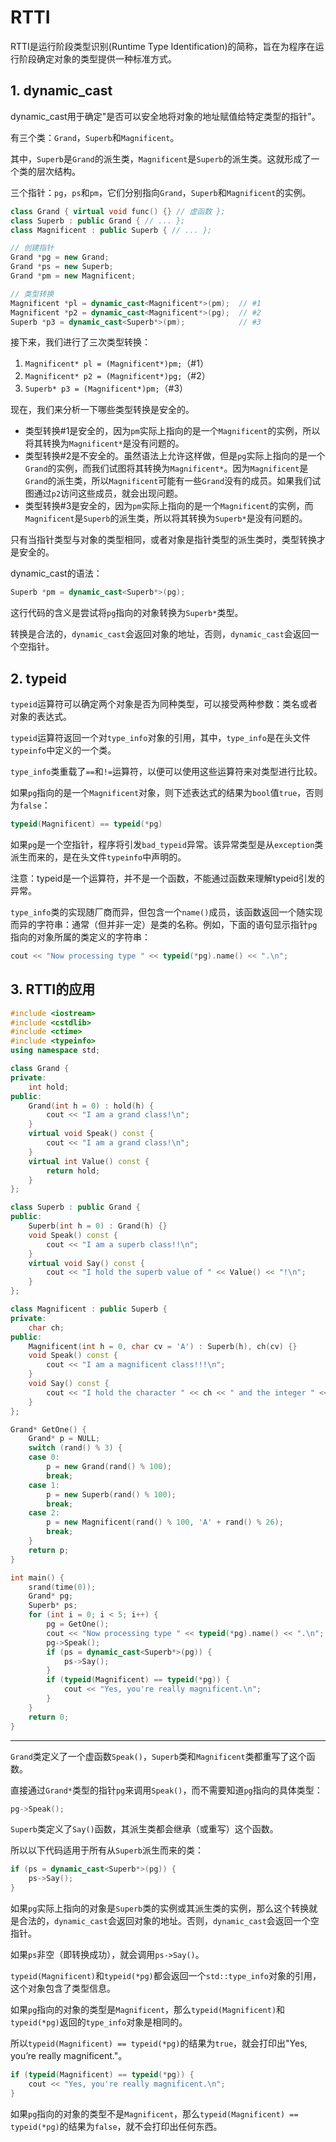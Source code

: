# RTTI

RTTI是运行阶段类型识别(Runtime Type Identification)的简称，旨在为程序在运行阶段确定对象的类型提供一种标准方式。



## 1. dynamic_cast

dynamic_cast用于确定"是否可以安全地将对象的地址赋值给特定类型的指针"。



有三个类：`Grand`，`Superb`和`Magnificent`。

其中，`Superb`是`Grand`的派生类，`Magnificent`是`Superb`的派生类。这就形成了一个类的层次结构。

三个指针：`pg`，`ps`和`pm`，它们分别指向`Grand`，`Superb`和`Magnificent`的实例。



```cpp
class Grand { virtual void func() {} // 虚函数 };
class Superb : public Grand { // ... };
class Magnificent : public Superb { // ... };

// 创建指针
Grand *pg = new Grand;
Grand *ps = new Superb;
Grand *pm = new Magnificent;

// 类型转换
Magnificent *pl = dynamic_cast<Magnificent*>(pm);  // #1
Magnificent *p2 = dynamic_cast<Magnificent*>(pg);  // #2
Superb *p3 = dynamic_cast<Superb*>(pm);            // #3
```



接下来，我们进行了三次类型转换：

1. `Magnificent* pl = (Magnificent*)pm;`（#1）
2. `Magnificent* p2 = (Magnificent*)pg;`（#2）
3. `Superb* p3 = (Magnificent*)pm;`（#3）

现在，我们来分析一下哪些类型转换是安全的。

- 类型转换#1是安全的，因为`pm`实际上指向的是一个`Magnificent`的实例，所以将其转换为`Magnificent*`是没有问题的。
- 类型转换#2是不安全的。虽然语法上允许这样做，但是`pg`实际上指向的是一个`Grand`的实例，而我们试图将其转换为`Magnificent*`。因为`Magnificent`是`Grand`的派生类，所以`Magnificent`可能有一些`Grand`没有的成员。如果我们试图通过`p2`访问这些成员，就会出现问题。
- 类型转换#3是安全的，因为`pm`实际上指向的是一个`Magnificent`的实例，而`Magnificent`是`Superb`的派生类，所以将其转换为`Superb*`是没有问题的。

只有当指针类型与对象的类型相同，或者对象是指针类型的派生类时，类型转换才是安全的。



 dynamic_cast的语法：

```cpp
Superb *pm = dynamic_cast<Superb*>(pg);
```

这行代码的含义是尝试将`pg`指向的对象转换为`Superb*`类型。

转换是合法的，`dynamic_cast`会返回对象的地址，否则，`dynamic_cast`会返回一个空指针。



## 2. typeid

`typeid`运算符可以确定两个对象是否为同种类型，可以接受两种参数：类名或者对象的表达式。

`typeid`运算符返回一个对`type_info`对象的引用，其中，`type_info`是在头文件`typeinfo`中定义的一个类。

`type_info`类重载了`==`和`!=`运算符，以便可以使用这些运算符来对类型进行比较。



如果`pg`指向的是一个`Magnificent`对象，则下述表达式的结果为`bool`值`true`，否则为`false`：

```cpp
typeid(Magnificent) == typeid(*pg)
```

如果`pg`是一个空指针，程序将引发`bad_typeid`异常。该异常类型是从`exception`类派生而来的，是在头文件`typeinfo`中声明的。

注意：typeid是一个运算符，并不是一个函数，不能通过函数来理解typeid引发的异常。



`type_info`类的实现随厂商而异，但包含一个`name()`成员，该函数返回一个随实现而异的字符串：通常（但并非一定）是类的名称。例如，下面的语句显示指针`pg`指向的对象所属的类定义的字符串：

```cpp
cout << "Now processing type " << typeid(*pg).name() << ".\n";
```



## 3. RTTI的应用

```cpp
#include <iostream>
#include <cstdlib>
#include <ctime>
#include <typeinfo>
using namespace std;

class Grand {
private:
    int hold;
public:
    Grand(int h = 0) : hold(h) {
        cout << "I am a grand class!\n";
    }
    virtual void Speak() const {
        cout << "I am a grand class!\n";
    }
    virtual int Value() const {
        return hold;
    }
};

class Superb : public Grand {
public:
    Superb(int h = 0) : Grand(h) {}
    void Speak() const {
        cout << "I am a superb class!!\n";
    }
    virtual void Say() const {
        cout << "I hold the superb value of " << Value() << "!\n";
    }
};

class Magnificent : public Superb {
private:
    char ch;
public:
    Magnificent(int h = 0, char cv = 'A') : Superb(h), ch(cv) {}
    void Speak() const {
        cout << "I am a magnificent class!!!\n";
    }
    void Say() const {
        cout << "I hold the character " << ch << " and the integer " << Value() << "!\n";
    }
};

Grand* GetOne() {
    Grand* p = NULL;
    switch (rand() % 3) {
    case 0:
        p = new Grand(rand() % 100);
        break;
    case 1:
        p = new Superb(rand() % 100);
        break;
    case 2:
        p = new Magnificent(rand() % 100, 'A' + rand() % 26);
        break;
    }
    return p;
}

int main() {
    srand(time(0));
    Grand* pg;
    Superb* ps;
    for (int i = 0; i < 5; i++) {
        pg = GetOne();
        cout << "Now processing type " << typeid(*pg).name() << ".\n";
        pg->Speak();
        if (ps = dynamic_cast<Superb*>(pg)) {
            ps->Say();
        }
        if (typeid(Magnificent) == typeid(*pg)) {
            cout << "Yes, you're really magnificent.\n";
        }
    }
    return 0;
}
```

---

`Grand`类定义了一个虚函数`Speak()`，`Superb`类和`Magnificent`类都重写了这个函数。

直接通过`Grand*`类型的指针`pg`来调用`Speak()`，而不需要知道`pg`指向的具体类型：

```cpp
pg->Speak();
```



`Superb`类定义了`Say()`函数，其派生类都会继承（或重写）这个函数。

所以以下代码适用于所有从`Superb`派生而来的类：

```cpp
if (ps = dynamic_cast<Superb*>(pg)) {
    ps->Say();
}
```

如果`pg`实际上指向的对象是`Superb`类的实例或其派生类的实例，那么这个转换就是合法的，`dynamic_cast`会返回对象的地址。否则，`dynamic_cast`会返回一个空指针。

如果`ps`非空（即转换成功），就会调用`ps->Say()`。



`typeid(Magnificent)`和`typeid(*pg)`都会返回一个`std::type_info`对象的引用，这个对象包含了类型信息。

如果`pg`指向的对象的类型是`Magnificent`，那么`typeid(Magnificent)`和`typeid(*pg)`返回的`type_info`对象是相同的。

所以`typeid(Magnificent) == typeid(*pg)`的结果为`true`，就会打印出"Yes, you’re really magnificent."。

```cpp
if (typeid(Magnificent) == typeid(*pg)) {
    cout << "Yes, you're really magnificent.\n";
}
```

如果`pg`指向的对象的类型不是`Magnificent`，那么`typeid(Magnificent) == typeid(*pg)`的结果为`false`，就不会打印出任何东西。

